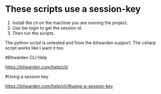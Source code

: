 # These scripts use a session-key

1. Install the cli on the machine you are running the project.
2. Use bw login to get the session id.
3. Then run the scripts.

The python script is untested and from the bitwarden support.
The csharp script works like I want it too.

#Bitwarden CLI Help

https://bitwarden.com/help/cli/

#Using a session key

https://bitwarden.com/help/cli/#using-a-session-key